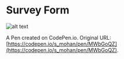 # Survey Form

![alt text](https://res.cloudinary.com/dkp2goy1i/image/upload/v1617664947/burger_SS_ou6enw.jpg)

A Pen created on CodePen.io. Original URL: [https://codepen.io/s_mohan/pen/MWbGoQZ](https://codepen.io/s_mohan/pen/MWbGoQZ).


